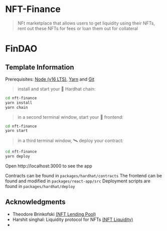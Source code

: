 # NFT-Finance

> NFt marketplace that allows users to get liquidity using their NFTs, rent out these NFTs for fees or loan them out for collateral
# FinDAO





## Template Information

Prerequisites: [Node (v16 LTS)](https://nodejs.org/en/download/), [Yarn](https://classic.yarnpkg.com/en/docs/install/) and [Git](https://git-scm.com/downloads)

> install and start your 👷‍ Hardhat chain:

```bash
cd nft-finance
yarn install
yarn chain
```

> in a second terminal window, start your 📱 frontend:

```bash
cd nft-finance
yarn start
```

> in a third terminal window, 🛰 deploy your contract:

```bash
cd nft-finance
yarn deploy
```

Open http://localhost:3000 to see the app

Contracts can be found in `packages/hardhat/contracts`
The frontend can be found and modified in `packages/react-app/src`
Deployment scripts are found in `packages/hardhat/deploy`



## Acknowledgments
- Theodore Brinkofski [(NFT Lending Pool)](https://github.com/Tgb29/nftlendingpool)
- Harshit singhal: Liquidity protocol for NFTs [(NFT Liquidity)](https://github.com/supernovahs/scaffold-eth)
- 
